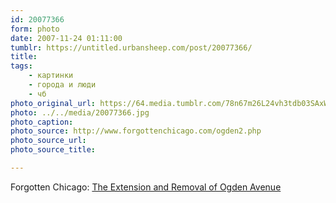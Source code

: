 ```yaml
---
id: 20077366
form: photo
date: 2007-11-24 01:11:00
tumblr: https://untitled.urbansheep.com/post/20077366/
title:
tags:
    - картинки
    - города и люди
    - чб
photo_original_url: https://64.media.tumblr.com/78n67m26L24vh3tdb03SAxW4_1280.jpg
photo: ../../media/20077366.jpg
photo_caption:
photo_source: http://www.forgottenchicago.com/ogden2.php
photo_source_url:
photo_source_title:

---
```


<p>Forgotten Chicago: <a href="http://www.forgottenchicago.com/ogden2.php">The Extension and Removal of Ogden Avenue</a></p>
